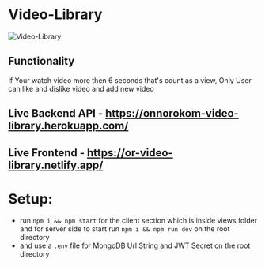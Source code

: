 # Video-Library

![Video-Library](https://i.ibb.co/crBmVkt/Screenshot-12.png)

## Functionality
If Your watch video more then 6 seconds that's count as a view,
Only User can like and dislike video and add new video

## Live Backend API - https://onnorokom-video-library.herokuapp.com/
## Live Frontend - https://or-video-library.netlify.app/

# Setup:
- run ```npm i && npm start``` for the client section which is inside views folder and for server side to start run ```npm i && npm run dev``` on the root directory
- and use a ```.env``` file for MongoDB Url String and JWT Secret on the root directory
